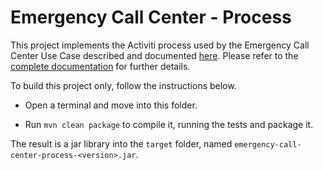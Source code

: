# Emergency Call Center - Process

This project implements the Activiti process used by the Emergency Call Center Use Case described and documented [here](..).
Please refer to the [complete documentation](..) for further details.

To build this project only, follow the instructions below.

* Open a terminal and move into this folder.

* Run `mvn clean package` to compile it, running the tests and package it.

The result is a jar library into the `target` folder, named `emergency-call-center-process-<version>.jar`.